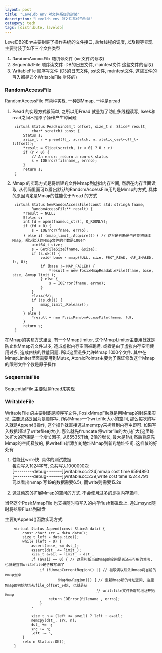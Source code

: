 ```yaml
---
layout: post
title: "Leveldb env 对文件系统的封装"
description: "Leveldb env 对文件系统的封装"
category: tech
tags: [distribute, leveldb]
---
```

LevelDB的Env主要封装了操作系统的文件接口, 后台线程的调度, 以及锁等实现
主要封装了如下三个文件类型  

1. RandomAccessFile  随机读文件 (sst文件的读取) 
2. SequentialFile 顺序读文件 (DB的日志文件, mainfest文件 这些文件的读取)
3. WritableFile 顺序写文件 (DB的日志文件, sst文件, mainfest文件. 这些文件的写入都是这个WritableFile 封装的)

### RandomAccessFile
RandomAccessFile 有两种实现, 一种是Mmap, 一种是pread

1. Pread 的实现方式很简单, 之所以用Pread 就是为了防止多线程读写, lseek和read之间不是原子操作产生的问题

        virtual Status Read(uint64_t offset, size_t n, Slice* result,
                char* scratch) const {
            Status s;
            ssize_t r = pread(fd_, scratch, n, static_cast<off_t>(offset));
            *result = Slice(scratch, (r < 0) ? 0 : r);
            if (r < 0) {
                // An error: return a non-ok status
                s = IOError(filename_, errno);
            }
            return s;
        }


2. Mmap 的实现方式是将新建的文件Mmap到虚拟内存空间, 然后在内存里面读取, 从代码里面可以看出默认的RandomAccessFile用的是Mmap的方式, 具体的原因肯定是Mmap的性能优于Pread 的方式

        virtual Status NewRandomAccessFile(const std::string& fname,
                RandomAccessFile** result) {
            *result = NULL;
            Status s;
            int fd = open(fname.c_str(), O_RDONLY);
            if (fd < 0) {
                s = IOError(fname, errno);
            } else if (mmap_limit_.Acquire()) { // 这里是判断是否还能够继续Mmap, 规定默认的Mmap文件的个数是1000个
                uint64_t size;
                s = GetFileSize(fname, &size);
                if (s.ok()) {
                    void* base = mmap(NULL, size, PROT_READ, MAP_SHARED, fd, 0);
                    if (base != MAP_FAILED) {
                        *result = new PosixMmapReadableFile(fname, base, size, &mmap_limit_);
                    } else {
                        s = IOError(fname, errno);
                    }
                }
                close(fd);
                if (!s.ok()) {
                    mmap_limit_.Release();
                }
            } else {
                *result = new PosixRandomAccessFile(fname, fd);
            }
            return s;
        }
 
在Mmap的实现方式里面, 有一个MmapLimiter, 这个MmapLimiter主要用处就是防止你Mmap的文件过多, 造成虚拟内存空间被跑满, 或者是由于虚拟内存空间使用过多, 造成内核的性能问题. 所以这里最多允许Mmap 1000个文件. 其中在MmapLimiter里面需要用到Mutex, AtomicPointer主要为了保证修改这个Mmap的限制文件个数是原子操作

### SequentialFile
SequentialFile 主要就是fread来实现

### WritableFile
WritableFile 的主要封装是顺序写文件, PosixMmapFile就是用Mmap的封装来实现, 主要思路是因为是顺序写, 所以Mmap一个writefile大小的空间, 那么每次的写入就是Append()操作, 这个操作就直接通过memcpy来拷贝到内存中即可. 如果写入数据超过了writefile的大小, 那么就先ftruncate 将writefile的大小扩大(这里每次扩大的范围是一个增长因子, 从65535开始, 2倍的增长, 最大是1M),然后将原先Mmap的空间释放的, 把writefile新添加的地址Mmap到新的地址空间. 这样做的好处有

1. 性能比write快. 具体的测试数据  
每次写入1024字节, 总共写入1000000次  
[----------debug--------][writable.cc:224]mmap cost time 6594890  
[----------debug--------][writable.cc:239]write cost time 15244794  
可以看出mmap 写1G的数据需要6.5s, 而write则需要15.2s

2. 通过动态的扩展Mmap的空间的方式, 不会使用过多的虚拟内存空间.

当然这个PosixMmapFile 也支持随时将写入的内存flush到磁盘上. 通过msync随时将结果Flush到磁盘

主要的Append()函数实现方式:

        virtual Status Append(const Slice& data) {
            const char* src = data.data();
            size_t left = data.size();
            while (left > 0) {
                assert(base_ <= dst_);
                assert(dst_ <= limit_);
                size_t avail = limit_ - dst_;
                if (avail == 0) { // 这里判断当前Mmap的空间是否还有可用的空间, 也就是当前writefile是否被写满了
                    if (!UnmapCurrentRegion() || // 被写满以后先Unmap将当前的Mmap去掉
                            !MapNewRegion()) { // 重新Mmap新的地址空间, 这里Mmap的初始地址从file_offset_开始, 也就是从
                                              // writefile文件新增的地址开始Mmap
                        return IOError(filename_, errno);
                    }
                }

                size_t n = (left <= avail) ? left : avail;
                memcpy(dst_, src, n);
                dst_ += n;
                src += n;
                left -= n;
            }
            return Status::OK();
        }

